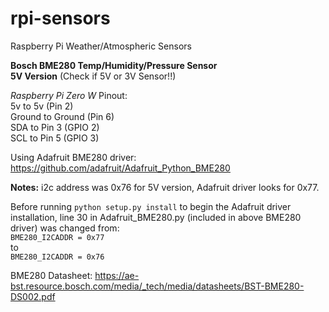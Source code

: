 # rpi-sensors
Raspberry Pi Weather/Atmospheric Sensors


**Bosch BME280 Temp/Humidity/Pressure Sensor**\
**5V Version** (Check if 5V or 3V Sensor!!)

*Raspberry Pi Zero W* Pinout:\
5v to 5v (Pin 2)\
Ground to Ground (Pin 6)\
SDA to Pin 3 (GPIO 2)\
SCL to Pin 5 (GPIO 3)

Using Adafruit BME280 driver: https://github.com/adafruit/Adafruit_Python_BME280

**Notes:** i2c address was 0x76 for 5V version, Adafruit driver looks for 0x77.

Before running `python setup.py install` to begin the Adafruit driver installation, line 30 in Adafruit_BME280.py (included in above BME280 driver) was changed from:\
`BME280_I2CADDR = 0x77`\
to\
`BME280_I2CADDR = 0x76`

BME280 Datasheet: https://ae-bst.resource.bosch.com/media/_tech/media/datasheets/BST-BME280-DS002.pdf
